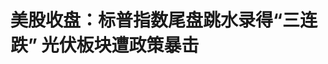 <!DOCTYPE html>
<html lang="zh-CN">

<head>
    
<title>美股收盘：标普指数尾盘跳水录得“三连跌” 光伏板块遭政策暴击_腾讯新闻</title>
<meta name="keywords" content="股票,欧美股市,标普指数,光伏板块,尾盘跳水,美国经济,美国,特朗普,光伏,尾盘">
<meta name="description" content="财联社5月23日讯（编辑 史正丞）随着美国国债的抛售暂时歇息，美股市场昨夜今晨几度试图启动反弹，但在尾盘一波跳水后以接近持平的点位收盘。截至收盘，标普500指数跌0.04%，报5842.01点，也是连续第三个交易日收跌；纳斯达克综合指数涨0.28%，报18925.73点；道琼斯工业平均指数微跌1.35点，报41859.09点。作为背景，虽然特...">
<meta name="author" content="腾讯网">
<meta name="copyright" content="Copyright 1998 - 2025 Tencent. All Rights Reserved">
<meta property="og:type" content="news" />

<meta property="og:title" content="美股收盘：标普指数尾盘跳水录得“三连跌” 光伏板块遭政策暴击_腾讯新闻" />
<meta property="og:description" content="财联社5月23日讯（编辑 史正丞）随着美国国债的抛售暂时歇息，美股市场昨夜今晨几度试图启动反弹，但在尾盘一波跳水后以接近持平的点位收盘。截至收盘，标普500指数跌0.04%，报5842.01点，也是连续第三个交易日收跌；纳斯达克综合指数涨0.28%，报18925.73点；道琼斯工业平均指数微跌1.35点，报41859.09点。作为背景，虽然特..." />
<meta property="og:url" content="https://news.qq.com/rain/a/20250523A01BJO00" />
<meta property="og:image" content="https://inews.gtimg.com/news_ls/O7T3Hy2mg84CyggkWiAOEtMw2OOHLE7tPFaFzol_N-NWYAA_640330/0" />
<meta property="article:author" content="财联社" />
<meta property="article:published_time" content="2025-05-23 06:09:06" />
<meta property="category" content="finance" />

<meta name="baidu-site-verification" content="jJeIJ5X7pP" />
    <meta charset="utf-8" />
<meta http-equiv="X-UA-Compatible" content="IE=Edge" />
<meta name="viewport" content="width=device-width, initial-scale=1, shrink-to-fit=no" />
<link rel="dns-prefetch" href="mat1.gtimg.com">
<link rel="dns-prefetch" href="i.news.qq.com">
<link rel="shortcut icon" href="https://mat1.gtimg.com/qqcdn/qqindex2021/favicon.ico">
<script nomodule="true" src="https://mat1.gtimg.com/qqcdn/qqindex2021/common-static/20240515201444/core3-37-1.min.js"></script>
<script>
  try {
    if (!window.IntersectionObserver) {
      var observerScript = document.createElement('script');
      observerScript.src = "https://mat1.gtimg.com/qqcdn/qqindex2021/common-static/20241024141058/intersection-observer-polyfill.js";
      document.head.appendChild(observerScript);
    }
  } catch (error) {}
</script>

<script>
  try {
    if (!Element.prototype.scrollTo) {
      var scrollScript = document.createElement('script');
      scrollScript.src = "https://mat1.gtimg.com/qqcdn/qqindex2021/common-static/20241025153001/scroll-behavior-polyfill.js";
      document.head.appendChild(scrollScript);
    }
  } catch (error) {}
</script>
<script>
  try {
    if ('scrollRestoration' in window.history) {
      window.history.scrollRestoration = 'manual';
    }
    window.isPcClient = Boolean(window.electron) && (
      window.navigator.userAgent.indexOf('pc-client') > 0 ||
      window.navigator.userAgent.indexOf('TencentNews') > 0
    );
  } catch {}
</script>
<script>
  try {
    if (window.isPcClient) {
      var bodyStyle = document.createElement('style');
      bodyStyle.innerText = 'body{ zoom: 0.95 }';
      document.head.appendChild(bodyStyle);
    }
  } catch {}
</script>
<script>
  window.DATA = {"url":"https://view.inews.qq.com/a/20250523A01BJO00","article_id":"20250523A01BJO00","article_type":"0","title":"美股收盘：标普指数尾盘跳水录得“三连跌” 光伏板块遭政策暴击","desc":"财联社5月23日讯（编辑 史正丞）随着美国国债的抛售暂时歇息，美股市场昨夜今晨几度试图启动反弹，但在尾盘一波跳水后以接近持平的点位收盘。截至收盘，标普500指数跌0.04%，报5842.01点，也是连续第三个交易日收跌；纳斯达克综合指数涨0.28%，报18925.73点；道琼斯工业平均指数微跌1.35点，报41859.09点。作为背景，虽然特...","iNewsRecommendLevel":1,"abstract":"财联社5月23日讯（编辑 史正丞）随着美国国债的抛售暂时歇息，美股市场昨夜今晨几度试图启动反弹，但在尾盘一波跳水后以接近持平的点位收盘。截至收盘，标普500指数跌0.04%，报5842.01点，也是连续第三个交易日收跌；纳斯达克综合指数涨0.28%，报18925.73点；道琼斯工业平均指数微跌1.35点，报41859.09点。作为背景，虽然特...","catalog1":"finance","ad_channel_sign":"finance","introduction":"","media":"财联社","media_id":"6975273","pubtime":"2025-05-23 06:09:06","comment_id":"8414108466","political":0,"cmsId":"20250523A01BJO00","cms_id":"20250523A01BJO00","closeAllAd":0,"closeAllFavorite":false,"originContent":{"directory":{"ai_list":null,"enable":2,"list":null},"key_points_show":["美股市场在尾盘跳水后，标普500指数连续第三个交易日收跌，纳斯达克综合指数涨0.28%，道琼斯工业平均指数微跌1.35点。","由于美国国债的抛售暂时歇息，市场普遍认为参议院不可能轻易接受特朗普的“美丽大法案”，导致股市波动。","路易斯·纳维利埃表示，股市可能需要债券收益率出现“实质性下跌”才能获得重返近期高点的“绿灯”。","摩根大通首席执行官杰米·戴蒙表示，美国必须“解决赤字问题”，不担心美元的短期波动。","此外，苹果公司计划于明年年底发布智能眼镜，同时搁置了内置摄像头、可分析周围环境的智能手表研发计划。"],"text":"\u003cdiv class=\"rich_media_content\"\u003e\u003c!--NO_AD_ERROR_3_1--\u003e\u003cp\u003e\u003cstrong\u003e财联社5月23日讯（编辑 史正丞）\u003c/strong\u003e随着美国国债的抛售暂时歇息，美股市场昨夜今晨几度试图启动反弹，但在尾盘一波跳水后以接近持平的点位收盘。\u003c/p\u003e\n\u003cp\u003e截至收盘，标普500指数跌0.04%，报5842.01点，也是连续第三个交易日收跌；纳斯达克综合指数涨0.28%，报18925.73点；道琼斯工业平均指数微跌1.35点，报41859.09点。\u003c/p\u003e\n\u003cp\u003e\u003c!--IMG_0--\u003e\u003c/p\u003e\n\u003cp\u003e作为背景，虽然特朗普的“美丽大法案”仅以1票的微弱优势获得众议院批准，但市场普遍认为参议院不可能轻易接受这份法案。从现在开始到白宫自我设定的7月4日截止日期前，围绕着这份法案的扯皮仍将继续。\u003c/p\u003e\n\u003cp\u003e因此，虽然美债风暴暂时歇息了一天，但核心问题仍未解决。\u003c/p\u003e\n\u003cp\u003eNavellier\u0026amp;Associates的首席投资官路易斯·纳维利埃表示，\u003cstrong\u003e尽管国债市场压力有所缓解，但股市可能需要债券收益率出现“实质性下跌”才能获得重返近期高点的“绿灯”\u003c/strong\u003e。\u003c/p\u003e\n\u003cp\u003e正在访问中国的“华尔街一哥”、\u003c!--SECURE_LINK_BEGIN_0--\u003e摩根大通\u003c!--SECURE_LINK_END_0--\u003e首席执行官杰米·戴蒙也抽空对美国媒体表示，\u003cstrong\u003e美国必须“解决赤字问题”\u003c/strong\u003e，他也表示不担心美元的短期波动，但\u003cstrong\u003e能理解人们可能会想要减持美元资产\u003c/strong\u003e。\u003c/p\u003e\n\u003cp\u003e戴蒙同时提到贸易问题，他表示：“我认为美国政府并不想脱离中国，希望两国能进行第二轮、第三轮或第四轮谈判，最终达成一个良好的结果。”\u003c/p\u003e\n\u003cp\u003e美联储理事克里斯托弗·沃勒也在周四表示，\u003cstrong\u003e如果特朗普政府能把关税降至接近10%，并在7月前敲定并落实所有事项，那么美联储就可以在下半年逐步实施降息。\u003c/strong\u003e若特朗普背道而驰恢复更高关税水平，将严重限制美联储短期利率政策的操作空间。\u003c/p\u003e\n\u003cp\u003e\u003cu\u003e\u003cstrong\u003e热门股表现\u003c/strong\u003e\u003c/u\u003e\u003c/p\u003e\n\u003cp\u003e美国科技巨头周四涨跌互现。其中\u003c!--SECURE_LINK_BEGIN_1--\u003e苹果\u003c!--SECURE_LINK_END_1--\u003e跌0.36%、\u003c!--SECURE_LINK_BEGIN_2--\u003e微软\u003c!--SECURE_LINK_END_2--\u003e涨0.51%、\u003c!--SECURE_LINK_BEGIN_3--\u003e亚马逊\u003c!--SECURE_LINK_END_3--\u003e涨0.98%、\u003c!--SECURE_LINK_BEGIN_4--\u003e英伟达\u003c!--SECURE_LINK_END_4--\u003e涨0.78%、谷歌-A涨1.37%、\u003c!--SECURE_LINK_BEGIN_5--\u003e特斯拉\u003c!--SECURE_LINK_END_5--\u003e涨1.92%、Meta涨0.17%、超微半导体跌1.2%。\u003c/p\u003e\n\u003cp\u003e纳斯达克中国金龙指数周四跌1.18%。截至收盘，\u003c!--SECURE_LINK_BEGIN_6--\u003e阿里巴巴\u003c!--SECURE_LINK_END_6--\u003e跌1.71%、京东涨0.12%、百度跌1.65%、拼多多涨3.1%、哔哩哔哩涨0.71%、\u003c!--SECURE_LINK_BEGIN_7--\u003e蔚来\u003c!--SECURE_LINK_END_7--\u003e跌1.52%、网易跌1.25%、富途控股涨2.06%、理想汽车跌1.55%、小鹏汽车跌7.87%、亿航智能涨1.58%、小米集团跌0.90%、微博涨7.18%。\u003c!--NO_AD_0--\u003e\u003c!--EOP_0--\u003e\u003c/p\u003e\u003c!--PARAGRAPH_0--\u003e\n\u003cp\u003e\u003cu\u003e\u003cstrong\u003e公司消息\u003c/strong\u003e\u003c/u\u003e\u003c/p\u003e\n\u003cp\u003e\u003cstrong\u003e【房利美、\u003c!--SECURE_LINK_BEGIN_8--\u003e房地美\u003c!--SECURE_LINK_END_8--\u003e股价因特朗普提及私有化计划飙升】\u003c/strong\u003e\u003c/p\u003e\n\u003cp\u003e因美国总统特朗普周三盘后在社交媒体上提及正考虑房利美、房地美私有化的计划，两家接受政府管控近二十年的机构在粉单市场大涨。其中房利美涨50.60%、房地美涨41.98%。\u003c/p\u003e\n\u003cp\u003e\u003cstrong\u003e【光伏板块因“美丽大法案”暴跌】\u003c/strong\u003e\u003c/p\u003e\n\u003cp\u003e由于美国众议院通过的“美丽大法案”显著削减绿色能源补贴，美国最大屋顶太阳能公司Sunrun周四跌37.05%；设备供应商SolarEdge Technologies跌24.67%、Enphase Energy跌19.63%。另外Maxeon太阳能技术跌9.42%、NextEra能源跌6.43%。\u003c!--NO_AD_1--\u003e\u003c!--EOP_1--\u003e\u003c/p\u003e\u003c!--PARAGRAPH_1--\u003e\n\u003cp\u003e\u003cstrong\u003e【最新爆料：苹果公司将在明年推出智能眼镜】\u003c/strong\u003e\u003c/p\u003e\n\u003cp\u003e知名科技记者马克·古尔曼周四透露，苹果公司计划于明年年底发布智能眼镜，同时已搁置了内置摄像头、可分析周围环境的智能手表研发计划。他表示，苹果的智能眼镜对标Meta和雷朋的联名产品，计划在今年底大规模生产原型机。苹果的眼镜将配备摄像头、麦克风和扬声器，但该公司距离推出具有内置显示屏的AR眼镜“仍需数年时间”。\u003c!--NO_AD_2--\u003e\u003c!--EOP_2--\u003e\u003c/p\u003e\u003c!--PARAGRAPH_2--\u003e\n\u003cp\u003e\u003cstrong\u003e【阿联酋与英伟达等AI巨头合作建设 “星际之门”】\u003c/strong\u003e\u003c/p\u003e\n\u003cp\u003e阿联酋国有人工智能公司G42周四宣布，与OpenAI、英伟达、思科和软银共同建设“星际之门阿联酋”（Stargate UAE）项目，项目规模为1吉瓦。各方预期，首个200兆瓦级AI集群预计于2026年投入运营。根据测算，这相当于10万颗最先进的英伟达算力芯片。\u003c!--NO_AD_3--\u003e\u003c!--EOP_3--\u003e\u003c/p\u003e\u003c!--PARAGRAPH_3--\u003e\n\u003cp\u003e\u003cstrong\u003e【比亚迪欧洲电动汽车销量首次超过特斯拉】\u003c/strong\u003e\u003c/p\u003e\n\u003cp\u003e根据市场研究公司Jato Dynamics的数据，比亚迪4月在欧洲新增电动汽车登记销量7231辆，与去年同期相比增长169%。特斯拉的登记销量则大跌49%至7165辆，这标志着比亚迪在欧洲销售的电动汽车数量首次超过特斯拉。\u003c!--NO_AD_4--\u003e\u003c!--EOP_4--\u003e\u003c/p\u003e\u003c!--PARAGRAPH_4--\u003e\n\u003cp\u003e\u003cstrong\u003e【\u003c!--SECURE_LINK_BEGIN_9--\u003e曼联\u003c!--SECURE_LINK_END_9--\u003e兵败欧洲联赛决赛 股价暴跌】\u003c/strong\u003e\u003c/p\u003e\n\u003cp\u003e截至周四收盘，英国足球俱乐部曼联的股价下跌8.6%。在周三晚间的欧足联欧洲联赛决赛中，曼联输给了托特纳姆热刺，意味着俱乐部下个赛季将没有任何洲际比赛任务。根据测算，无法参加欧冠联赛将导致俱乐部损失约1亿英镑的收入。\u003c/p\u003e\u003csection\u003e（财联社 史正丞）\u003c/section\u003e\u003cstyle\u003e.rich_media_content{--news-tabel-th-night-color: #444444;--news-font-day-color: #333;--news-font-night-color: #d9d9d9;--news-bottom-distance: 22px}.rich_media_content p:not([data-exeditor-arbitrary-box=image-box]){letter-spacing:.5px;line-height:30px;margin-bottom:var(--news-bottom-distance);word-wrap:break-word}.rich_media_content{color:var(--news-font-day-color);font-size:18px}@media(prefers-color-scheme:dark){body:not([data-weui-theme=light]):not([dark-mode-disable=true]) .rich_media_content p:not([data-exeditor-arbitrary-box=image-box]){letter-spacing:.5px;line-height:30px;margin-bottom:var(--news-bottom-distance);word-wrap:break-word}body:not([data-weui-theme=light]):not([dark-mode-disable=true]) .rich_media_content{color:var(--news-font-night-color)}}.data_color_scheme_dark .rich_media_content p:not([data-exeditor-arbitrary-box=image-box]){letter-spacing:.5px;line-height:30px;margin-bottom:var(--news-bottom-distance);word-wrap:break-word}.data_color_scheme_dark .rich_media_content{color:var(--news-font-night-color)}.data_color_scheme_dark .rich_media_content{font-size:18px}.rich_media_content p[data-exeditor-arbitrary-box=image-box]{margin-bottom:11px}.rich_media_content\u003ediv:not(.qnt-video),.rich_media_content\u003esection{margin-bottom:var(--news-bottom-distance)}.rich_media_content hr{margin-bottom:var(--news-bottom-distance)}.rich_media_content .link_list{margin:0;margin-top:20px;min-height:0!important}.rich_media_content blockquote{background:#f9f9f9;border-left:6px solid #ccc;margin:1.5em 10px;padding:.5em 10px}.rich_media_content blockquote p{margin-bottom:0!important}.data_color_scheme_dark .rich_media_content blockquote{background:#323232}@media(prefers-color-scheme:dark){body:not([data-weui-theme=light]):not([dark-mode-disable=true]) .rich_media_content blockquote{background:#323232}}.rich_media_content ol[data-ex-list]{--ol-start: 1;--ol-list-style-type: decimal;list-style-type:none;counter-reset:olCounter calc(var(--ol-start,1) - 1);position:relative}.rich_media_content ol[data-ex-list]\u003eli\u003e:first-child::before{content:counter(olCounter,var(--ol-list-style-type)) '. ';counter-increment:olCounter;font-variant-numeric:tabular-nums;display:inline-block}.rich_media_content ul[data-ex-list]{--ul-list-style-type: circle;list-style-type:none;position:relative}.rich_media_content ul[data-ex-list].nonUnicode-list-style-type\u003eli\u003e:first-child::before{content:var(--ul-list-style-type) ' ';font-variant-numeric:tabular-nums;display:inline-block;transform:scale(0.5)}.rich_media_content ul[data-ex-list].unicode-list-style-type\u003eli\u003e:first-child::before{content:var(--ul-list-style-type) ' ';font-variant-numeric:tabular-nums;display:inline-block;transform:scale(0.8)}.rich_media_content ol:not([data-ex-list]){padding-left:revert}.rich_media_content ul:not([data-ex-list]){padding-left:revert}.rich_media_content table{display:table;border-collapse:collapse;margin-bottom:var(--news-bottom-distance)}.rich_media_content table th,.rich_media_content table td{word-wrap:break-word;border:1px solid #ddd;white-space:nowrap;padding:2px 5px}.rich_media_content table th{font-weight:700;background-color:#f0f0f0;text-align:left}.rich_media_content table p{margin-bottom:0!important}.data_color_scheme_dark .rich_media_content table th{background:var(--news-tabel-th-night-color)}@media(prefers-color-scheme:dark){body:not([data-weui-theme=light]):not([dark-mode-disable=true]) .rich_media_content table th{background:var(--news-tabel-th-night-color)}}.rich_media_content .qqnews_image_desc,.rich_media_content p[type=om-image-desc]{line-height:20px!important;text-align:center!important;font-size:14px!important;color:#666!important}.rich_media_content div[data-exeditor-arbitrary-box=wrap]:not([data-exeditor-arbitrary-box-special-style]){max-width:100%}.rich_media_content .qqnews-content{--wmfont: 0;--wmcolor: transparent;font-size:var(--wmfont);color:var(--wmcolor);line-height:var(--wmfont)!important;margin-bottom:var(--wmfont)!important}.rich_media_content .qqnews_sign_emphasis{background:#f7f7f7}.rich_media_content .qqnews_sign_emphasis ol{word-wrap:break-word;border:none;color:#5c5c5c;line-height:28px;list-style:none;margin:14px 0 6px;padding:16px 15px 4px}.rich_media_content .qqnews_sign_emphasis p{margin-bottom:12px!important}.rich_media_content .qqnews_sign_emphasis ol\u003eli\u003ep{padding-left:30px}.rich_media_content .qqnews_sign_emphasis ol\u003eli{list-style:none}.rich_media_content .qqnews_sign_emphasis ol\u003eli\u003ep:first-child::before{margin-left:-30px;content:counter(olCounter,decimal) ''!important;counter-increment:olCounter!important;font-variant-numeric:tabular-nums!important;background:#37f;border-radius:2px;color:#fff;font-size:15px;font-style:normal;text-align:center;line-height:18px;width:18px;height:18px;margin-right:12px;position:relative;top:-1px}.data_color_scheme_dark .rich_media_content .qqnews_sign_emphasis{background:#262626}.data_color_scheme_dark .rich_media_content .qqnews_sign_emphasis ol\u003eli\u003ep{color:#a9a9a9}@media(prefers-color-scheme:dark){body:not([data-weui-theme=light]):not([dark-mode-disable=true]) .rich_media_content .qqnews_sign_emphasis{background:#262626}body:not([data-weui-theme=light]):not([dark-mode-disable=true]) .rich_media_content .qqnews_sign_emphasis ol\u003eli\u003ep{color:#a9a9a9}}.rich_media_content h1,.rich_media_content h2,.rich_media_content h3,.rich_media_content h4,.rich_media_content h5,.rich_media_content h6{margin-bottom:var(--news-bottom-distance);font-weight:700}.rich_media_content h1{font-size:20px}.rich_media_content h2,.rich_media_content h3{font-size:19px}.rich_media_content h4,.rich_media_content h5,.rich_media_content h6{font-size:18px}.rich_media_content li:empty{display:none}.rich_media_content ul,.rich_media_content ol{margin-bottom:var(--news-bottom-distance)}.rich_media_content div\u003ep:only-child{margin-bottom:0!important}.rich_media_content .cms-cke-widget-title-wrap p{margin-bottom:0!important}\u003c/style\u003e\u003c/div\u003e","version":"v2"},"originAttribute":{"IMG_0":{"bigOrigUrl":"https://inews.gtimg.com/om_bt/Ovm8fhU4zD79wUFUiG2TVJ5bMHKqzKDduuNqxDa_UwxoYAA/0","compressUrl":"https://inews.gtimg.com/om_bt/Ovm8fhU4zD79wUFUiG2TVJ5bMHKqzKDduuNqxDa_UwxoYAA/641","desc":"","fullPic":"1","height":794,"imgurl0":"https://inews.gtimg.com/om_bt/Ovm8fhU4zD79wUFUiG2TVJ5bMHKqzKDduuNqxDa_UwxoYAA/0","imgurl1000":"https://inews.gtimg.com/om_bt/Ovm8fhU4zD79wUFUiG2TVJ5bMHKqzKDduuNqxDa_UwxoYAA/1000","islong":0,"origUrl":"https://inews.gtimg.com/om_bt/Ovm8fhU4zD79wUFUiG2TVJ5bMHKqzKDduuNqxDa_UwxoYAA/641","size":130,"style":"width: 100%","thumb":"https://inews.gtimg.com/om_bt/Ovm8fhU4zD79wUFUiG2TVJ5bMHKqzKDduuNqxDa_UwxoYAA_181x181s/0","url":"https://inews.gtimg.com/om_bt/Ovm8fhU4zD79wUFUiG2TVJ5bMHKqzKDduuNqxDa_UwxoYAA/641","width":641},"SECURE_LINK_BEGIN_0":{"cms_orig_info":{"desc":"摩根大通","trust_level":1,"type":"huaci_stock","url":"https://wzq.tenpay.com/mm/detail?type=3\u0026scode=JPM.N\u0026stat_data=Ozm00p000n006"},"desc":"摩根大通","trust_level":1,"type":"huaci_stock","url":"https://wzq.tenpay.com/mm/detail?type=3\u0026scode=JPM.N\u0026stat_data=Ozm00p000n006"},"SECURE_LINK_BEGIN_1":{"cms_orig_info":{"desc":"苹果","trust_level":1,"type":"huaci_stock","url":"https://wzq.tenpay.com/mm/detail?type=3\u0026scode=AAPL.OQ\u0026stat_data=Ozm00p000n006"},"desc":"苹果","trust_level":1,"type":"huaci_stock","url":"https://wzq.tenpay.com/mm/detail?type=3\u0026scode=AAPL.OQ\u0026stat_data=Ozm00p000n006"},"SECURE_LINK_BEGIN_2":{"cms_orig_info":{"desc":"微软","trust_level":1,"type":"huaci_stock","url":"https://wzq.tenpay.com/mm/detail?type=3\u0026scode=MSFT.OQ\u0026stat_data=Ozm00p000n006"},"desc":"微软","trust_level":1,"type":"huaci_stock","url":"https://wzq.tenpay.com/mm/detail?type=3\u0026scode=MSFT.OQ\u0026stat_data=Ozm00p000n006"},"SECURE_LINK_BEGIN_3":{"cms_orig_info":{"desc":"亚马逊","trust_level":1,"type":"huaci_stock","url":"https://wzq.tenpay.com/mm/detail?type=3\u0026scode=AMZN.OQ\u0026stat_data=Ozm00p000n006"},"desc":"亚马逊","trust_level":1,"type":"huaci_stock","url":"https://wzq.tenpay.com/mm/detail?type=3\u0026scode=AMZN.OQ\u0026stat_data=Ozm00p000n006"},"SECURE_LINK_BEGIN_4":{"cms_orig_info":{"desc":"英伟达","trust_level":1,"type":"huaci_stock","url":"https://wzq.tenpay.com/mm/detail?type=3\u0026scode=NVDA.OQ\u0026stat_data=Ozm00p000n006"},"desc":"英伟达","trust_level":1,"type":"huaci_stock","url":"https://wzq.tenpay.com/mm/detail?type=3\u0026scode=NVDA.OQ\u0026stat_data=Ozm00p000n006"},"SECURE_LINK_BEGIN_5":{"cms_orig_info":{"desc":"特斯拉","trust_level":1,"type":"huaci_stock","url":"https://wzq.tenpay.com/mm/detail?type=3\u0026scode=TSLA.OQ\u0026stat_data=Ozm00p000n006"},"desc":"特斯拉","trust_level":1,"type":"huaci_stock","url":"https://wzq.tenpay.com/mm/detail?type=3\u0026scode=TSLA.OQ\u0026stat_data=Ozm00p000n006"},"SECURE_LINK_BEGIN_6":{"cms_orig_info":{"desc":"阿里巴巴","trust_level":1,"type":"huaci_stock","url":"https://wzq.tenpay.com/mm/detail?type=3\u0026scode=BABA.N\u0026stat_data=Ozm00p000n006"},"desc":"阿里巴巴","trust_level":1,"type":"huaci_stock","url":"https://wzq.tenpay.com/mm/detail?type=3\u0026scode=BABA.N\u0026stat_data=Ozm00p000n006"},"SECURE_LINK_BEGIN_8":{"cms_orig_info":{"desc":"房地美","trust_level":1,"type":"","url":"https://wzq.tenpay.com/mm/detail?type=3\u0026scode=FMCC.PS\u0026stat_data=Ozm00p000n006"},"desc":"房地美","trust_level":1,"type":"","url":"https://wzq.tenpay.com/mm/detail?type=3\u0026scode=FMCC.PS\u0026stat_data=Ozm00p000n006"},"SECURE_LINK_BEGIN_9":{"cms_orig_info":{"desc":"曼联","trust_level":1,"type":"","url":"https://wzq.tenpay.com/mm/detail?type=3\u0026scode=MANU.N\u0026stat_data=Ozm00p000n006"},"desc":"曼联","trust_level":1,"type":"","url":"https://wzq.tenpay.com/mm/detail?type=3\u0026scode=MANU.N\u0026stat_data=Ozm00p000n006"},"SECURE_LINK_END_0":{"trust_level":1},"SECURE_LINK_END_1":{"trust_level":1},"SECURE_LINK_END_2":{"trust_level":1},"SECURE_LINK_END_3":{"trust_level":1},"SECURE_LINK_END_4":{"trust_level":1},"SECURE_LINK_END_5":{"trust_level":1},"SECURE_LINK_END_6":{"trust_level":1},"SECURE_LINK_END_8":{"trust_level":1},"SECURE_LINK_END_9":{"trust_level":1}},"selfDeclare":{},"userAddress":"上海","card":{"chlid":"6975273","chlname":"财联社","desc":"财联社-A股24小时电报","icon":"http://inews.gtimg.com/newsapp_ls/0/3758362908_200200/0","msgEntry":1,"uin":"ec9c127c6fe8969f4849864e25508dd115","update_frequency":"0","vip_desc":"上海报业集团旗下《财联社》官方账号","vip_icon_night":"http://inews.gtimg.com/newsapp_ls/0/14876052067/0","vip_place":"left","vip_type":"30012","vip_icon":"http://inews.gtimg.com/newsapp_ls/0/14876051701/0","vip_type_new":"30012","suid":"8QMb33lb64IasDg=","liveInfo":{"roomID":"1452369651","roomStatus":"2","cms_id":"RLV2025052208658200","article_type":"102"},"cpLevel":1},"interationCount":{"like":20,"collect":8,"share":18},"payment_info":{},"article_is_pay":false,"payment_column_info_v1":{"is_column_pay":false,"read_count_all":0},"tag_info_item":null,"contentWordsNum":1531,"extraProperty":{"FeedbackDetailDisableInsert":0,"zanSkinType":""},"relateWelfare":{},"aiSwitch":true,"isOversize":false,"videoArr":[]};
</script>
<script>
  window.channelInfo = {"channelConfig":{"channelNav":[{"_auto_id":"1","active_alien_img":"","alien_img":"","channel_id":"news_news_home","is_local":"0","link":"https://www.qq.com","name_cn":"首页","name_en":"home"},{"_auto_id":"2","active_alien_img":"","alien_img":"","channel_id":"news_news_top","is_local":"0","link":"","name_cn":"要闻","name_en":"news"},{"_auto_id":"4","active_alien_img":"","alien_img":"","channel_id":"news_news_bj","is_local":"1","link":"","name_cn":"北京","name_en":"bj"},{"_auto_id":"5","active_alien_img":"","alien_img":"","channel_id":"news_news_finance","is_local":"0","link":"","name_cn":"财经","name_en":"finance"},{"_auto_id":"6","active_alien_img":"","alien_img":"","channel_id":"news_news_tech","is_local":"0","link":"","name_cn":"科技","name_en":"tech"},{"_auto_id":"7","active_alien_img":"","alien_img":"","channel_id":"tv","is_local":"0","link":"https://v.qq.com/channel/tv/?ptag=qqnews","name_cn":"电视剧","name_en":"tv"},{"_auto_id":"8","active_alien_img":"","alien_img":"","channel_id":"news_news_qa","is_local":"0","link":"","name_cn":"热问","name_en":"qa"},{"_auto_id":"9","active_alien_img":"","alien_img":"","channel_id":"news_news_ent","is_local":"0","link":"","name_cn":"娱乐","name_en":"ent"},{"_auto_id":"10","active_alien_img":"","alien_img":"","channel_id":"variety","is_local":"0","link":"https://v.qq.com/channel/variety/?ptag=qqnews","name_cn":"综艺","name_en":"variety"},{"_auto_id":"11","active_alien_img":"","alien_img":"","channel_id":"news_news_sports","is_local":"0","link":"","name_cn":"体育","name_en":"sports"},{"_auto_id":"13","active_alien_img":"","alien_img":"","channel_id":"news_news_nba","is_local":"0","link":"","name_cn":"NBA","name_en":"nba"},{"_auto_id":"14","active_alien_img":"","alien_img":"","channel_id":"news_news_world","is_local":"0","link":"","name_cn":"国际","name_en":"world"},{"_auto_id":"15","active_alien_img":"","alien_img":"","channel_id":"news_news_mil","is_local":"0","link":"","name_cn":"军事","name_en":"milite"},{"_auto_id":"16","active_alien_img":"","alien_img":"","channel_id":"news_news_auto","is_local":"0","link":"","name_cn":"汽车","name_en":"auto"},{"_auto_id":"17","active_alien_img":"","alien_img":"","channel_id":"news_news_house","is_local":"0","link":"","name_cn":"房产","name_en":"house"},{"_auto_id":"18","active_alien_img":"","alien_img":"","channel_id":"news_news_edu","is_local":"0","link":"","name_cn":"教育","name_en":"edu"},{"_auto_id":"19","active_alien_img":"","alien_img":"","channel_id":"news_news_antip","is_local":"0","link":"","name_cn":"健康","name_en":"health"},{"_auto_id":"20","active_alien_img":"","alien_img":"","channel_id":"news_news_video","is_local":"0","link":"","name_cn":"视频","name_en":"video"},{"_auto_id":"21","active_alien_img":"","alien_img":"","channel_id":"news_news_game","is_local":"0","link":"","name_cn":"游戏","name_en":"games"},{"_auto_id":"22","active_alien_img":"","alien_img":"","channel_id":"news_news_nchupin","is_local":"0","link":"","name_cn":"眼界","name_en":"chupin"},{"_auto_id":"24","active_alien_img":"","alien_img":"","channel_id":"news_news_football","is_local":"0","link":"","name_cn":"足球","name_en":"football"},{"_auto_id":"25","active_alien_img":"","alien_img":"","channel_id":"news_news_kepu","is_local":"0","link":"","name_cn":"科学","name_en":"kepu"},{"_auto_id":"26","active_alien_img":"","alien_img":"","channel_id":"news_news_digi","is_local":"0","link":"","name_cn":"数码","name_en":"digi"},{"_auto_id":"28","active_alien_img":"","alien_img":"","channel_id":"ymzx","is_local":"0","link":"https://gamer.qq.com/v2/cloudgame/game/96897?ichannel=txxwpc0Ftxxwpc1","name_cn":"元梦之星","name_en":"news_news_ymzx"},{"_auto_id":"31","active_alien_img":"","alien_img":"","channel_id":"movie","is_local":"0","link":"https://v.qq.com/channel/movie/?ptag=qqnews","name_cn":"电影","name_en":"movie"},{"_auto_id":"32","active_alien_img":"","alien_img":"","channel_id":"news_news_esport","is_local":"0","link":"","name_cn":"电竞","name_en":"esport"},{"_auto_id":"34","active_alien_img":"","alien_img":"","channel_id":"news_news_history","is_local":"0","link":"","name_cn":"历史","name_en":"history"},{"_auto_id":"35","active_alien_img":"","alien_img":"","channel_id":"news_news_baby","is_local":"0","link":"","name_cn":"育儿","name_en":"baby"},{"_auto_id":"36","active_alien_img":"","alien_img":"","channel_id":"hbjy","is_local":"0","link":"https://gp.qq.com/act/a20250421mnqlx/news.shtml","name_cn":"和平精英","name_en":"news_news_hbjy"},{"_auto_id":"37","active_alien_img":"","alien_img":"","channel_id":"cloud_gamer","is_local":"0","link":"https://gamer.qq.com/?ichannel=txxwpc0Ftxxwpc1","name_cn":"云游戏","name_en":"cloud_gamer"},{"_auto_id":"38","active_alien_img":"","alien_img":"","channel_id":"news_news_lic","is_local":"0","link":"","name_cn":"理财","name_en":"finance_licai"},{"_auto_id":"39","active_alien_img":"","alien_img":"","channel_id":"news_news_istock","is_local":"0","link":"","name_cn":"股票","name_en":"finance_stock"},{"_auto_id":"40","active_alien_img":"","alien_img":"","channel_id":"ren_min_shi_pin","is_local":"0","link":"https://news.qq.com/omn/author/8QMd3Hld74cbujbY?tab=om_video","name_cn":"人民视频","name_en":"ren_min_shi_pin"},{"_auto_id":"41","active_alien_img":"","alien_img":"","channel_id":"news_news_weather","is_local":"0","link":"https://tianqi.qq.com/index.htm","name_cn":"天气","name_en":"weather"}]}};
</script>
<script>
  window.articleConfig = {"rightConfig":[{"_auto_id":"1","category_key":"default","modules":"{\"moduleList\":[{\"title\":\"作者其他文章\",\"id\":\"user_article\"},{\"title\":\"精选视频\",\"id\":\"video_album\",\"videoType\":\"tag\",\"videoId\":\"aUepxrtchGM=\",\"isSticky\":0},{\"title\":\"下载条\",\"id\":\"download_banner\",\"isSticky\":1},{\"title\":\"热点榜\",\"id\":\"hot_rank_list\",\"isSticky\":1},{\"title\":\"广告推广\",\"id\":\"ssp_ad_module\",\"category\":\"ad_ssp\",\"loid\":\"109\",\"isSticky\":1},{\"title\":\"广告推广位\",\"id\":\"c2s_ad_module\",\"category\":\"right_c2s\",\"path\":\"QQcom_all_Rectangle-1|QQcom_all_Rectangle-2|QQcom_all_Rectangle-3\",\"isSticky\":1}]}"},{"_auto_id":"2","category_key":"ent","modules":"{\"moduleList\":[{\"title\":\"作者其他文章\",\"id\":\"user_article\"},{\"title\":\"精选视频\",\"id\":\"video_album\",\"videoType\":\"tag\",\"videoId\":\"aUepxrtchGM=\"},{\"title\":\"下载条\",\"id\":\"download_banner\",\"isSticky\":1},{\"title\":\"热点榜\",\"id\":\"hot_rank_list\",\"isSticky\":1},{\"title\":\"广告推广\",\"id\":\"ssp_ad_module\",\"category\":\"ad_ssp\",\"loid\":\"109\",\"isSticky\":1},{\"title\":\"广告推广\",\"id\":\"ssp_ad_module\",\"category\":\"ad_ssp\",\"loid\":\"117\",\"isSticky\":1}]}"},{"_auto_id":"3","category_key":"game","modules":"{\"moduleList\":[{\"title\":\"作者其他文章\",\"id\":\"user_article\"},{\"title\":\"精选视频\",\"id\":\"video_album\",\"videoType\":\"tag\",\"videoId\":\"aUepxrtchGM=\"},{\"title\":\"热门游戏\",\"id\":\"recommend_game\",\"isSticky\":0},{\"title\":\"下载条\",\"id\":\"download_banner\",\"isSticky\":1},{\"title\":\"热点榜\",\"id\":\"hot_rank_list\",\"isSticky\":1},{\"title\":\"广告推广\",\"id\":\"ssp_ad_module\",\"category\":\"ad_ssp\",\"loid\":\"109\",\"isSticky\":1},{\"title\":\"广告推广位\",\"id\":\"c2s_ad_module\",\"category\":\"right_c2s\",\"path\":\"QQcom_all_Rectangle-1|QQcom_all_Rectangle-2|QQcom_all_Rectangle-3\",\"isSticky\":1}]}"},{"_auto_id":"4","category_key":"tech","modules":"{\"moduleList\":[{\"title\":\"作者其他文章\",\"id\":\"user_article\"},{\"title\":\"精选视频\",\"id\":\"video_album\",\"videoType\":\"tag\",\"videoId\":\"aUepxrtchGM=\"},{\"title\":\"下载条\",\"id\":\"download_banner\",\"isSticky\":1},{\"title\":\"热点榜\",\"id\":\"hot_rank_list\",\"isSticky\":1},{\"title\":\"广告推广\",\"id\":\"ssp_ad_module\",\"category\":\"ad_ssp\",\"loid\":\"109\",\"isSticky\":1},{\"title\":\"广告推广位\",\"id\":\"c2s_ad_module\",\"category\":\"right_c2s\",\"path\":\"QQcom_all_Rectangle-1|QQcom_all_Rectangle-2|QQcom_all_Rectangle-3\",\"isSticky\":1}]}"},{"_auto_id":"5","category_key":"finance","modules":"{\"moduleList\":[{\"title\":\"作者其他文章\",\"id\":\"user_article\"},{\"title\":\"精选视频\",\"id\":\"video_album\",\"videoType\":\"tag\",\"videoId\":\"aUepxrtchGM=\"},{\"title\":\"下载条\",\"id\":\"download_banner\",\"isSticky\":1},{\"title\":\"热点榜\",\"id\":\"hot_rank_list\",\"isSticky\":1},{\"title\":\"广告推广\",\"id\":\"ssp_ad_module\",\"category\":\"ad_ssp\",\"loid\":\"109\",\"isSticky\":1},{\"title\":\"广告推广位\",\"id\":\"c2s_ad_module\",\"category\":\"right_c2s\",\"path\":\"QQcom_all_Rectangle-1|QQcom_all_Rectangle-2|QQcom_all_Rectangle-3\",\"isSticky\":1}]}"},{"_auto_id":"6","category_key":"news","modules":"{\"moduleList\":[{\"title\":\"作者其他文章\",\"id\":\"user_article\"},{\"title\":\"精选视频\",\"id\":\"video_album\",\"videoType\":\"tag\",\"videoId\":\"aUepxrtchGM=\"},{\"title\":\"下载条\",\"id\":\"download_banner\",\"isSticky\":1},{\"title\":\"热点榜\",\"id\":\"hot_rank_list\",\"isSticky\":1},{\"title\":\"广告推广\",\"id\":\"ssp_ad_module\",\"category\":\"ad_ssp\",\"loid\":\"109\",\"isSticky\":1},{\"title\":\"广告推广位\",\"id\":\"c2s_ad_module\",\"category\":\"right_c2s\",\"path\":\"QQcom_all_Rectangle-1|QQcom_all_Rectangle-2|QQcom_all_Rectangle-3\",\"isSticky\":1}]}"},{"_auto_id":"7","category_key":"fashion","modules":"{\"moduleList\":[{\"title\":\"作者其他文章\",\"id\":\"user_article\"},{\"title\":\"精选视频\",\"id\":\"video_album\",\"videoType\":\"tag\",\"videoId\":\"aUepxrtchGM=\"},{\"title\":\"下载条\",\"id\":\"download_banner\",\"isSticky\":1},{\"title\":\"热点榜\",\"id\":\"hot_rank_list\",\"isSticky\":1},{\"title\":\"广告推广\",\"id\":\"ssp_ad_module\",\"category\":\"ad_ssp\",\"loid\":\"109\",\"isSticky\":1},{\"title\":\"广告推广位\",\"id\":\"c2s_ad_module\",\"category\":\"right_c2s\",\"path\":\"QQcom_all_Rectangle-1|QQcom_all_Rectangle-2|QQcom_all_Rectangle-3\",\"isSticky\":1}]}"},{"_auto_id":"8","category_key":"sports","modules":"{\"moduleList\":[{\"title\":\"作者其他文章\",\"id\":\"user_article\"},{\"title\":\"精选视频\",\"id\":\"video_album\",\"videoType\":\"tag\",\"videoId\":\"aUepxrtchGM=\"},{\"title\":\"下载条\",\"id\":\"download_banner\",\"isSticky\":1},{\"title\":\"热点榜\",\"id\":\"hot_rank_list\",\"isSticky\":1},{\"title\":\"广告推广\",\"id\":\"ssp_ad_module\",\"category\":\"ad_ssp\",\"loid\":\"109\",\"isSticky\":1},{\"title\":\"广告推广位\",\"id\":\"c2s_ad_module\",\"category\":\"right_c2s\",\"path\":\"QQcom_all_Rectangle-1|QQcom_all_Rectangle-2|QQcom_all_Rectangle-3\",\"isSticky\":1}]}"},{"_auto_id":"9","category_key":"health","modules":"{\"moduleList\":[{\"title\":\"作者其他文章\",\"id\":\"user_article\"},{\"title\":\"精选视频\",\"id\":\"video_album\",\"videoType\":\"tag\",\"videoId\":\"aUepxrtchGM=\"},{\"title\":\"下载条\",\"id\":\"download_banner\",\"isSticky\":1},{\"title\":\"热点榜\",\"id\":\"hot_rank_list\",\"isSticky\":1},{\"title\":\"广告推广\",\"id\":\"ssp_ad_module\",\"category\":\"ad_ssp\",\"loid\":\"109\",\"isSticky\":1},{\"title\":\"广告推广位\",\"id\":\"c2s_ad_module\",\"category\":\"right_c2s\",\"path\":\"QQcom_all_Rectangle-1|QQcom_all_Rectangle-2|QQcom_all_Rectangle-3\",\"isSticky\":1}]}"},{"_auto_id":"10","category_key":"nba","modules":"{\"moduleList\":[{\"title\":\"作者其他文章\",\"id\":\"user_article\"},{\"title\":\"精选视频\",\"id\":\"video_album\",\"videoType\":\"tag\",\"videoId\":\"aUepxrtchGM=\"},{\"title\":\"下载条\",\"id\":\"download_banner\",\"isSticky\":1},{\"title\":\"热点榜\",\"id\":\"hot_rank_list\",\"isSticky\":1},{\"title\":\"广告推广\",\"id\":\"ssp_ad_module\",\"category\":\"ad_ssp\",\"loid\":\"109\",\"isSticky\":1},{\"title\":\"广告推广位\",\"id\":\"c2s_ad_module\",\"category\":\"right_c2s\",\"path\":\"QQcom_all_Rectangle-1|QQcom_all_Rectangle-2|QQcom_all_Rectangle-3\",\"isSticky\":1}]}"},{"_auto_id":"11","category_key":"edu","modules":"{\"moduleList\":[{\"title\":\"作者其他文章\",\"id\":\"user_article\"},{\"title\":\"精选视频\",\"id\":\"video_album\",\"videoType\":\"tag\",\"videoId\":\"aUWpxLNdg2c=\"},{\"title\":\"下载条\",\"id\":\"download_banner\",\"isSticky\":1},{\"title\":\"热点榜\",\"id\":\"hot_rank_list\",\"isSticky\":1},{\"title\":\"广告推广\",\"id\":\"ssp_ad_module\",\"category\":\"ad_ssp\",\"loid\":\"109\",\"isSticky\":1},{\"title\":\"广告推广位\",\"id\":\"c2s_ad_module\",\"category\":\"right_c2s\",\"path\":\"QQcom_all_Rectangle-1|QQcom_all_Rectangle-2|QQcom_all_Rectangle-3\",\"isSticky\":1}]}"},{"_auto_id":"12","category_key":"ad","modules":"{\"moduleList\":[{\"title\":\"广告推广\",\"id\":\"ssp_ad_module\",\"category\":\"ad_ssp\",\"loid\":\"109\",\"isSticky\":1},{\"title\":\"广告推广位\",\"id\":\"c2s_ad_module\",\"category\":\"right_c2s\",\"path\":\"QQcom_all_Rectangle-1|QQcom_all_Rectangle-2|QQcom_all_Rectangle-3\",\"isSticky\":1}]}"}],"tonglanAdConfig":[{"_auto_id":"1","modules":"{\"moduleList\":[{\"title\":\"广告推广位\",\"id\":\"top\",\"category\":\"top_c2s\",\"path\":\"QQcom_all_Width1-1\"},{\"title\":\"广告推广位\",\"id\":\"bottom\",\"category\":\"bottom_c2s\",\"path\":\"QQcom_all_Width1-2\"}]}"}],"bottomConfig":[],"videoAdConfig":[{"_auto_id":"1","normal_time":"10","switch":"1","video_count":"0","video_time":"0"}],"rightGameConfig":[{"_auto_id":"2","desc":"连续登录送游戏钻石，群雄共聚称霸沙城","icon":"https://inews.gtimg.com/newsapp_bt/0/0627161037914_3816/0","link":"https://s.iwan.qq.com/opengame/tenvideo/index.html?hidestatusbar=1&hidetitlebar=1&immersive=1&syswebview=1&landscape=1&gameid=49085&url=https%3A%2F%2Fgz-file.91ninthpalace.com%2Fwzzx%2Findex_tencent_iwan.html%20&ref_ele=90015","name":"王者之心2"},{"_auto_id":"3","desc":"上线送VIP！万人同屏横扫沙城","icon":"https://inews.gtimg.com/newsapp_bt/0/0627155752146_4584/0","link":"https://s.iwan.qq.com/opengame/tenvideo/index.html?hidestatusbar=1&hidetitlebar=1&immersive=1&landscape=1&syswebview=1&gameid=47203&url=https%3A%2F%2Fcqss2login.bigrnet.com%2Fiwan%2Fh5%2Fplay%2Floading&ref_ele=90015","name":"传奇盛世"},{"_auto_id":"4","desc":"超高爆率，经典玩法","icon":"https://inews.gtimg.com/newsapp_bt/0/0627160641137_9103/0","link":"https://s.iwan.qq.com/opengame/tenvideo/index.html?hidestatusbar=1&hidetitlebar=1&immersive=1&syswebview=1&gameid=43803&url=https%3A%2F%2Fsdk.mxzgame.com%2FGames%2Fportal%2F108337%2FTXVApp&ref_ele=90015","name":"新不良人"},{"_auto_id":"6","desc":"超多福利登录即领，海量游戏任你畅玩","icon":"https://inews.gtimg.com/newsapp_bt/0/111315495935_3595/0","link":"https://dldir3.qq.com/minigamefile/webdownloads/QQGameMini_silent_1002020001_cid0.exe","name":"QQ游戏大厅"},{"_auto_id":"7","desc":"纯正经典玩法，欢乐挑战赛火热来袭","icon":"https://inews.gtimg.com/newsapp_bt/0/070918050891_4971/0","link":"https://minigame.qq.com/h5game_frame_test/?appid=200904&ifid=1502020001","name":"欢乐斗地主"},{"_auto_id":"8","desc":"新服大放送，享赚你就来","icon":"https://inews.gtimg.com/newsapp_bt/0/0627154608860_7318/0","link":"https://s.iwan.qq.com/opengame/tenvideo/index.html?hidestatusbar=1&hidetitlebar=1&immersive=1&syswebview=1&landscape=1&gameid=43403&url=https%3A%2F%2Flogin-wxxyx2-bzsc.jikewan.com%2Fgame%2Fcqtxvideo.html&ref_ele=90015","name":"百战沙城"},{"_auto_id":"9","desc":"全新极速版本爽玩！送新武魂转换卡","icon":"https://inews.gtimg.com/newsapp_bt/0/1016115936984_7153/0","link":"https://s.iwan.qq.com/opengame/tenvideo/index.html?hidestatusbar=1&hidetitlebar=1&immersive=1&syswebview=1&gameid=51477&url=https%3A%2F%2Fh5sdk.cdqcwl.com%2Fsdk%2Ftxaiwandefault%2Fce43a6806214ed5b3e2227ca7e99e27a%2F2231&ref_ele=90015","name":"斗罗大陆"},{"_auto_id":"10","desc":"原汁原味，正版授权","icon":"https://inews.gtimg.com/newsapp_bt/0/0627160844946_1794/0","link":"https://s.iwan.qq.com/opengame/tenvideo/index.html?hidetitlebar=1&immersive=1&syswebview=1&landscape=1&gameid=37275&url=https%3A%2F%2Fsdk.mxzgame.com%2FGames%2Fportal%2F100211%2FTXVApp&ref_ele=90015","name":"原始传奇"},{"_auto_id":"11","desc":"登录领神秘巨星，打造巅峰阵容","icon":"https://inews.gtimg.com/newsapp_bt/0/0701170959368_8122/0","link":"https://s.iwan.qq.com/opengame/tenvideo/index.html?hidestatusbar=1&hidetitlebar=1&immersive=1&syswebview=1&gameid=40591&url=https%3A%2F%2Frh.diaigame.com%2Fh5plat%2Fplay%2Fpackage_code%2FP0012462&ref_ele=90015","name":"巅峰冠军足球"},{"_auto_id":"12","desc":"赛季制实时PVP联机对战","icon":"https://inews.gtimg.com/newsapp_bt/0/0701165259701_7142/0","link":"https://s.iwan.qq.com/opengame/tenvideo/index.html?hidestatusbar=1&hidetitlebar=1&immersive=1&syswebview=1&gameid=49634&url=https%3A%2F%2Ffootball.shenshoucdn.com%2Ffootball_new%2Fh5%2Ftxsp%2Findex.html&ref_ele=90015","name":"球场风云"},{"_auto_id":"13","desc":"专注超爽打宝体验","icon":"https://inews.gtimg.com/newsapp_bt/0/0627154956673_3154/0","link":"https://s.iwan.qq.com/opengame/tenvideo/index.html?hidestatusbar=1&hidetitlebar=1&immersive=1&syswebview=1&gameid=41057&url=https%3A%2F%2Fh5apily.fire2333.com%2Fh5sdk%2Ftxshipin%2Findex%2F3200222%2F3200112&ref_ele=90015","name":"传奇至尊"},{"_auto_id":"16","desc":"火爆新服，福利满满","icon":"https://inews.gtimg.com/newsapp_bt/0/0701171307639_4759/0","link":"https://s.iwan.qq.com/opengame/tenvideo/index.html?hidestatusbar=1&hidetitlebar=1&immersive=1&syswebview=1&gameid=50335&url=https%3A%2F%2Fh5-union-cdn.pptgame.cn%2Findex.html%3Ftx_package_id%3D10202%20&ref_ele=90015","name":"火源战纪"},{"_auto_id":"17","desc":"魔幻风格，超大场面","icon":"https://inews.gtimg.com/newsapp_bt/0/0701171500721_6895/0","link":"https://s.iwan.qq.com/opengame/tenvideo/index.html?hidestatusbar=1&hidetitlebar=1&immersive=1&syswebview=1&gameid=33112&url=https%3A%2F%2Fcsjs-tx.ebibi.com%2Fgame%2Fh5iwan-wwzs%2Fmain%2Findex.html&ref_ele=90015","name":"万王之神"},{"_auto_id":"19","desc":"经典神话背景，高清细腻画质","icon":"https://inews.gtimg.com/newsapp_bt/0/0709181543493_4955/0","link":"https://s.iwan.qq.com/opengame/tenvideo/index.html?hidestatusbar=1&hidetitlebar=1&immersive=1&syswebview=1&gameid=39686&url=https%3A%2F%2Fsdk.gz.1253361160.clb.myqcloud.com%2FGames%2Fportal%2F108311%2FTXVApp&ref_ele=90015","name":"凡人神将传"}]};
</script>
<script src="https://mat1.gtimg.com/www/js/emonitor/custom_ed041a23.js" charset="utf-8"></script>
<script>
  try {
    window.emonitorIns = emonitor.create({
      name: 'newsqq_normalArticle',
      atta: {
        name: 'newsqq',
      },
      mode: '007',
    });
  } catch (err) {
    console.warn(err);
  }
</script>
<link href="https://mat1.gtimg.com/qqcdn/qqindex2021/common-static/hel/qqnews-pc-dc_20250515055953/static/css/static.css" rel="stylesheet">

<script>window.__HEL_PRESET_META__={"qqnews-pc-components":{"app":{"id":1366,"name":"qqnews-pc-components","app_group_name":"qqnews-pc-components","proj_ver":{"map":{},"utime":0},"online_version":"qqnews-pc-components_20250515055747","build_version":"qqnews-pc-components_20250520070753","update_at":"2025-05-20T11:08:42.000Z","desc":"set by [init], from container [formal.pc.dc.tj100993] worker [0]"},"version":{"sub_app_name":"qqnews-pc-components","sub_app_version":"qqnews-pc-components_20250520070753","src_map":{"webDirPath":"https://mat1.gtimg.com/qqcdn/qqindex2021/common-static/hel/qqnews-pc-components_20250520070753","htmlIndexSrc":"https://mat1.gtimg.com/qqcdn/qqindex2021/common-static/hel/qqnews-pc-components_20250520070753/index.html","extractMode":"all","iframeSrc":"","chunkCssSrcList":["https://mat1.gtimg.com/qqcdn/qqindex2021/common-static/hel/qqnews-pc-components_20250520070753/static/css/index.css"],"chunkJsSrcList":["https://mat1.gtimg.com/qqcdn/qqindex2021/common-static/hel/qqnews-pc-components_20250520070753/static/js/index.js"],"staticCssSrcList":[],"staticJsSrcList":["https://mat1.gtimg.com/qqcdn/qqindex2021/static/20231212123233/react.production.min.js","https://mat1.gtimg.com/qqcdn/qqindex2021/static/20231212123233/react-dom.production.min.js","https://mat1.gtimg.com/qqcdn/qqindex2021/common-static/hel/hel-base-v16.js"],"relativeCssSrcList":[],"relativeJsSrcList":[],"privCssSrcList":[],"srvModSrcList":[],"srvModSrcIndex":"","headAssetList":[{"tag":"staticScript","append":false,"attrs":{"src":"https://mat1.gtimg.com/qqcdn/qqindex2021/static/20231212123233/react.production.min.js"}},{"tag":"staticScript","append":false,"attrs":{"src":"https://mat1.gtimg.com/qqcdn/qqindex2021/static/20231212123233/react-dom.production.min.js"}},{"tag":"staticScript","append":false,"attrs":{"src":"https://mat1.gtimg.com/qqcdn/qqindex2021/common-static/hel/hel-base-v16.js"}},{"tag":"script","append":true,"attrs":{"src":"https://mat1.gtimg.com/qqcdn/qqindex2021/common-static/hel/qqnews-pc-components_20250520070753/static/js/index.js","defer":""}},{"tag":"link","append":true,"attrs":{"href":"https://mat1.gtimg.com/qqcdn/qqindex2021/common-static/hel/qqnews-pc-components_20250520070753/static/css/index.css","rel":"stylesheet"}}],"bodyAssetList":[]},"update_at":"2025-05-20T11:08:42.000Z","create_at":"2025-05-20T11:08:42.000Z","_worker_id":"0","_is_backup":true}}}</script>
<script>window.__VIEW_PATH__="article.ejs";</script>
</head>

<body id="dc-normal-body">
  <div id="top-nav"></div>
  <div id="topAd"></div>
  <div class="qqweb-pc-content ">
    <div class="content-left">
      <div class="content">
        <div class="left-tool" id="left-tool"></div>
                <div class="content-article">
            <div id="article-column-tag"></div>
            <h1>美股收盘：标普指数尾盘跳水录得“三连跌” 光伏板块遭政策暴击</h1>
            <div id="article-author"></div>
            <div id="article-content"></div>
          <div id="article-status"></div>
          <div id="relate-question"></div>
          <div class="recommend-con" id="ArticleBottom"></div>
        </div>
      </div>
      <div id="article-comment"></div>
      <div id="recommend"></div>
      <div id="bottomAd"></div>
      <div id="article-footer"></div>
    </div>
    <div id="content-right" class="content-right"></div>
  </div>
  <div id="go-top"></div>
  <script>
    var navDom = document.getElementById('top-nav');
    if (window.isPcClient && navDom) {
      navDom.style.height = '0';
    }
  </script>
    <script type="text/javascript">
  var TIME_BEFORE_LOAD_CRYSTAL = Date.now();
</script>
<script src="https://mat1.gtimg.com/qqcdn/qqindex2021/advertisement/qqdc/crystal.202504291215.min.js" id="l_qq_com"></script>
<script type="text/javascript">
  if (typeof crystal === 'undefined' && Math.random() <= 1) {
    (function() {
      var TIME_AFTER_LOAD_CRYSTAL = Date.now();
      var img = new Image(1, 1);
      img.src = "//dp3.qq.com/qqcom/?adb=1&dm=new&err=1002&blockjs=" + (TIME_AFTER_LOAD_CRYSTAL - TIME_BEFORE_LOAD_CRYSTAL);
    })();
  }
</script>
    <iframe style="display: none;" src="https://i.news.qq.com/web_backend/getWebPacUid"></iframe>
<script src="https://mat1.gtimg.com/qqcdn/qqindex2021/common-static/20240805160928/react.production.min.js"></script>
<script src="https://mat1.gtimg.com/qqcdn/qqindex2021/common-static/20240805160928/react-dom.production.min.js"></script>
<script src="https://mat1.gtimg.com/qqcdn/qqindex2021/common-static/20241018171503/universal-report.min.js"></script>
<script defer type="text/javascript" src="https://mat1.gtimg.com/qqcdn/qqindex2021/libs/barrier/aria.js?appid=9327b8b06379d9d1728bbfbe2025ef9c" charset="utf-8"></script>
<script defer src="https://t.captcha.qq.com/TCaptcha.js"></script>
<script>document.cookie="hel_err=;path=/;";</script>
<script src="https://mat1.gtimg.com/qqcdn/qqindex2021/common-static/hel/hel-base-v16.js"></script>
<script src="https://mat1.gtimg.com/qqcdn/qqindex2021/common-static/hel/qqnews-pc-hel-entry_20250117174052/static/js/index.js"></script>
<link rel="preload" href="https://mat1.gtimg.com/qqcdn/qqindex2021/common-static/hel/qqnews-pc-dc_20250515055953/static/js/static.js" as="script">
<link rel="preload" href="https://mat1.gtimg.com/qqcdn/qqindex2021/common-static/hel/qqnews-pc-components_20250520070753/static/js/index.js" as="script">
<script>window.loadProject("https://mat1.gtimg.com/qqcdn/qqindex2021/common-static/hel/qqnews-pc-dc_20250515055953/static/js/static.js");</script>
<iframe id="videoFrame" style="display: none;" src="https://video.qq.com/cookie/sync_qqnews.html"></iframe>
</body>

</html>
